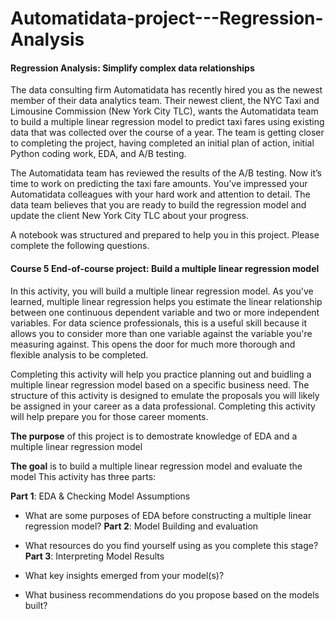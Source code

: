 # Automatidata-project---Regression-Analysis

#### Regression Analysis: Simplify complex data relationships

The data consulting firm Automatidata has recently hired you as the newest member of their data analytics team. Their newest client, the NYC Taxi and Limousine Commission (New York City TLC), wants the Automatidata team to build a multiple linear regression model to predict taxi fares using existing data that was collected over the course of a year. The team is getting closer to completing the project, having completed an initial plan of action, initial Python coding work, EDA, and A/B testing.

The Automatidata team has reviewed the results of the A/B testing. Now it’s time to work on predicting the taxi fare amounts. You’ve impressed your Automatidata colleagues with your hard work and attention to detail. The data team believes that you are ready to build the regression model and update the client New York City TLC about your progress.

A notebook was structured and prepared to help you in this project. Please complete the following questions.

#### Course 5 End-of-course project: Build a multiple linear regression model
In this activity, you will build a multiple linear regression model. As you've learned, multiple linear regression helps you estimate the linear relationship between one continuous dependent variable and two or more independent variables. For data science professionals, this is a useful skill because it allows you to consider more than one variable against the variable you're measuring against. This opens the door for much more thorough and flexible analysis to be completed.

Completing this activity will help you practice planning out and buidling a multiple linear regression model based on a specific business need. The structure of this activity is designed to emulate the proposals you will likely be assigned in your career as a data professional. Completing this activity will help prepare you for those career moments.

**The purpose** of this project is to demostrate knowledge of EDA and a multiple linear regression model

**The goal** is to build a multiple linear regression model and evaluate the model
This activity has three parts:

**Part 1**: EDA & Checking Model Assumptions

* What are some purposes of EDA before constructing a multiple linear regression model?
**Part 2**: Model Building and evaluation

* What resources do you find yourself using as you complete this stage?
**Part 3**: Interpreting Model Results

* What key insights emerged from your model(s)?

* What business recommendations do you propose based on the models built?
